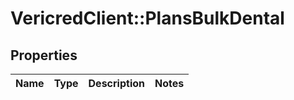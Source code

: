 # VericredClient::PlansBulkDental

## Properties
Name | Type | Description | Notes
------------ | ------------- | ------------- | -------------


